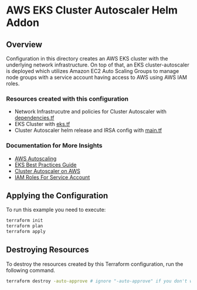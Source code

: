# AWS EKS Cluster Autoscaler Helm Addon

## Overview

Configuration in this directory creates an AWS EKS cluster with the underlying network infrastructure. On top of that, an  EKS cluster-autoscaler is deployed which utilizes Amazon EC2 Auto Scaling Groups to manage node groups with a service account having access to AWS using AWS IAM roles.

### Resources created with this configuration

- Network Infrastrucutre and policies for Cluster Autoscaler with [dependencies.tf](dependencies.tf)
- EKS Cluster with [eks.tf](eks.tf)
- Cluster Autoscaler helm release and IRSA config with [main.tf](main.tf)


### Documentation for More Insights

- [AWS Autoscaling](https://docs.aws.amazon.com/eks/latest/userguide/autoscaling.html)
- [EKS Best Practices Guide](https://aws.github.io/aws-eks-best-practices/cluster-autoscaling/)
- [Cluster Autoscaler on AWS](https://github.com/kubernetes/autoscaler/blob/master/cluster-autoscaler/cloudprovider/aws/README.md)
- [IAM Roles For Service Account](https://docs.aws.amazon.com/eks/latest/userguide/iam-roles-for-service-accounts.html)


## Applying the Configuration

To run this example you need to execute:

```bash
terraform init
terraform plan
terraform apply
```

## Destroying Resources

To destroy the resources created by this Terraform configuration, run the following command.

```bash
terraform destroy -auto-approve # ignore "-auto-approve" if you don't want to autoapprove.
```

